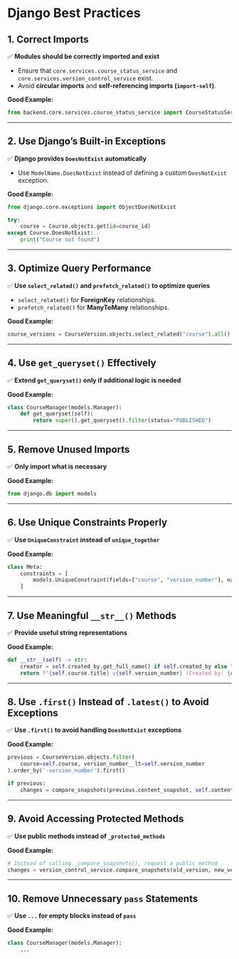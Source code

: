 # Django Best Practices

## 1. Correct Imports
✅ **Modules should be correctly imported and exist**
- Ensure that `core.services.course_status_service` and `core.services.version_control_service` exist.
- Avoid **circular imports** and **self-referencing imports (`import-self`)**.

**Good Example:**
```python
from backend.core.services.course_status_service import CourseStatusService
```

---

## 2. Use Django’s Built-in Exceptions
✅ **Django provides `DoesNotExist` automatically**
- Use `ModelName.DoesNotExist` instead of defining a custom `DoesNotExist` exception.

**Good Example:**
```python
from django.core.exceptions import ObjectDoesNotExist

try:
    course = Course.objects.get(id=course_id)
except Course.DoesNotExist:
    print("Course not found")
```

---

## 3. Optimize Query Performance
✅ **Use `select_related()` and `prefetch_related()` to optimize queries**
- `select_related()` for **ForeignKey** relationships.
- `prefetch_related()` for **ManyToMany** relationships.

**Good Example:**
```python
course_versions = CourseVersion.objects.select_related("course").all()
```

---

## 4. Use `get_queryset()` Effectively
✅ **Extend `get_queryset()` only if additional logic is needed**

**Good Example:**
```python
class CourseManager(models.Manager):
    def get_queryset(self):
        return super().get_queryset().filter(status="PUBLISHED")
```

---

## 5. Remove Unused Imports
✅ **Only import what is necessary**

**Good Example:**
```python
from django.db import models
```

---

## 6. Use Unique Constraints Properly
✅ **Use `UniqueConstraint` instead of `unique_together`**

**Good Example:**
```python
class Meta:
    constraints = [
        models.UniqueConstraint(fields=["course", "version_number"], name="unique_course_version")
    ]
```

---

## 7. Use Meaningful `__str__()` Methods
✅ **Provide useful string representations**

**Good Example:**
```python
def __str__(self) -> str:
    creator = self.created_by.get_full_name() if self.created_by else "Unknown"
    return f"{self.course.title} v{self.version_number} (Created by: {creator})"
```

---

## 8. Use `.first()` Instead of `.latest()` to Avoid Exceptions
✅ **Use `.first()` to avoid handling `DoesNotExist` exceptions**

**Good Example:**
```python
previous = CourseVersion.objects.filter(
    course=self.course, version_number__lt=self.version_number
).order_by('-version_number').first()

if previous:
    changes = compare_snapshots(previous.content_snapshot, self.content_snapshot)
```

---

## 9. Avoid Accessing Protected Methods
✅ **Use public methods instead of `_protected_methods`**

**Good Example:**
```python
# Instead of calling _compare_snapshots(), request a public method
changes = version_control_service.compare_snapshots(old_version, new_version)
```

---

## 10. Remove Unnecessary `pass` Statements
✅ **Use `...` for empty blocks instead of `pass`**

**Good Example:**
```python
class CourseManager(models.Manager):
    ...
```

